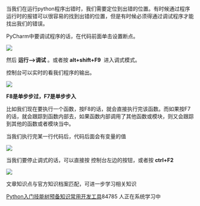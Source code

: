 当我们在运行python程序出错时，我们需要定位到出错的位置。有时候通过程序运行时的报错可以很容易的找到出错的位置，但是有时候必须得通过调试程序才能找出我们的错误。

PyCharm中要调试程序的话，在代码前面单击设置断点。

![](https://img-blog.csdnimg.cn/20181112105821588.png?x-oss-process=image/watermark,type_ZmFuZ3poZW5naGVpdGk,shadow_10,text_aHR0cHM6Ly9ibG9nLmNzZG4ubmV0L3FxXzM2MTE5MTky,size_16,color_FFFFFF,t_70)

然后 **运行-->调试** 。或者按 **alt+shift+F9**  进入调式模式。

控制台可以实时的看我们程序的输出。

![](https://img-blog.csdnimg.cn/20181112110147799.png?x-oss-process=image/watermark,type_ZmFuZ3poZW5naGVpdGk,shadow_10,text_aHR0cHM6Ly9ibG9nLmNzZG4ubmV0L3FxXzM2MTE5MTky,size_16,color_FFFFFF,t_70)

**F8是单步步过，F7是单步步入**

比如我们现在要执行一个函数，按F8的话，就会直接执行完该函数。而如果按F7的话，就会跟踪到函数内部去，如果函数内部调用了其他函数或模块，则又会跟踪到其他的函数或者模块当中。

当我们执行完某一行代码后，代码后面会有变量的值

![](https://img-blog.csdnimg.cn/20181112110320151.png)

当我们要停止调式的话，可以直接按 控制台左边的按钮，或者按 **ctrl+F2**

![](https://img-blog.csdnimg.cn/20181112110555415.png?x-oss-process=image/watermark,type_ZmFuZ3poZW5naGVpdGk,shadow_10,text_aHR0cHM6Ly9ibG9nLmNzZG4ubmV0L3FxXzM2MTE5MTky,size_16,color_FFFFFF,t_70)

文章知识点与官方知识档案匹配，可进一步学习相关知识

[Python入门技能树](https://edu.csdn.net/skill/python/python-3-4)[预备知识](https://edu.csdn.net/skill/python/python-3-4)[常用开发工具](https://edu.csdn.net/skill/python/python-3-4)84785 人正在系统学习中